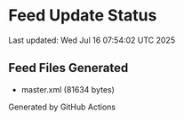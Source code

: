 # Feed Update Status
Last updated: Wed Jul 16 07:54:02 UTC 2025

## Feed Files Generated
- master.xml (81634 bytes)

Generated by GitHub Actions
